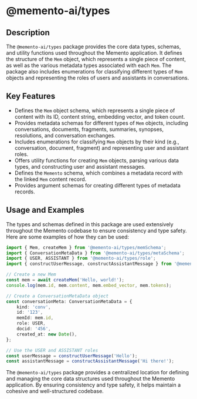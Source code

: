# @memento-ai/types

## Description
The `@memento-ai/types` package provides the core data types, schemas, and utility functions used throughout the Memento application. It defines the structure of the `Mem` object, which represents a single piece of content, as well as the various metadata types associated with each `Mem`. The package also includes enumerations for classifying different types of `Mem` objects and representing the roles of users and assistants in conversations.

## Key Features
- Defines the `Mem` object schema, which represents a single piece of content with its ID, content string, embedding vector, and token count.
- Provides metadata schemas for different types of `Mem` objects, including conversations, documents, fragments, summaries, synopses, resolutions, and conversation exchanges.
- Includes enumerations for classifying `Mem` objects by their kind (e.g., conversation, document, fragment) and representing user and assistant roles.
- Offers utility functions for creating `Mem` objects, parsing various data types, and constructing user and assistant messages.
- Defines the `Memento` schema, which combines a metadata record with the linked `Mem` content record.
- Provides argument schemas for creating different types of metadata records.

## Usage and Examples

The types and schemas defined in this package are used extensively throughout the Memento codebase to ensure consistency and type safety. Here are some examples of how they can be used:

```typescript
import { Mem, createMem } from '@memento-ai/types/memSchema';
import { ConversationMetaData } from '@memento-ai/types/metaSchema';
import { USER, ASSISTANT } from '@memento-ai/types/role';
import { constructUserMessage, constructAssistantMessage } from '@memento-ai/types/message';

// Create a new Mem
const mem = await createMem('Hello, world!');
console.log(mem.id, mem.content, mem.embed_vector, mem.tokens);

// Create a ConversationMetaData object
const conversationMeta: ConversationMetaData = {
    kind: 'conv',
    id: '123',
    memId: mem.id,
    role: USER,
    docid: '456',
    created_at: new Date(),
};

// Use the USER and ASSISTANT roles
const userMessage = constructUserMessage('Hello');
const assistantMessage = constructAssistantMessage('Hi there!');
```

The `@memento-ai/types` package provides a centralized location for defining and managing the core data structures used throughout the Memento application. By ensuring consistency and type safety, it helps maintain a cohesive and well-structured codebase.
